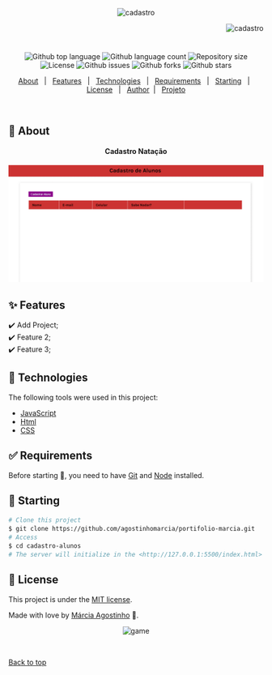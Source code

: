 
<p align="center">
   <img src="https://media.giphy.com/media/7lTYNhvx4FJP7tlEuv/giphy.gif" alt="cadastro" width="350"/>
</p>

<p align="right">
   <img src="https://media.giphy.com/media/ZcVQhycvngidG46dMO/giphy.gif" alt="cadastro" width="180"/>
</p>




<h1 align="center"></h1>

<p align="center">
  <img alt="Github top language" src="https://img.shields.io/github/languages/top/agostinhomarcia/cadastro-alunos?color=cc3333">

  <img alt="Github language count" src="https://img.shields.io/github/languages/count/agostinhomarcia/cadastro-alunos?color=cc3333">

  <img alt="Repository size" src="https://img.shields.io/github/repo-size/agostinhomarcia/cadastro-alunos?color=cc3333">

  <img alt="License" src="https://img.shields.io/github/license/agostinhomarcia/cadastro-alunos?color=cc3333">

   <img alt="Github issues" src="https://img.shields.io/github/issues/agostinhomarcia/cadastro-alunos?color=cc3333" /> 

   <img alt="Github forks" src="https://img.shields.io/github/forks/agostinhomarcia/cadastro-alunos?color=cc3333" /> 

   <img alt="Github stars" src="https://img.shields.io/github/stars/agostinhomarcia/cadastro-alunos?color=cc3333" /> 
</p>


<p align="center">
  <a href="#dart-about">About</a> &#xa0; | &#xa0; 
  <a href="#sparkles-features">Features</a> &#xa0; | &#xa0;
  <a href="#rocket-technologies">Technologies</a> &#xa0; | &#xa0;
  <a href="#white_check_mark-requirements">Requirements</a> &#xa0; | &#xa0;
  <a href="#checkered_flag-starting">Starting</a> &#xa0; | &#xa0;
  <a href="#memo-license">License</a> &#xa0; | &#xa0;
  <a href="https://github.com/agostinhomarcia" target="_blank">Author</a>&#xa0; | &#xa0
  <a href="https://serene-daifuku-e7c7ee.netlify.app/" target="_blank" rel="noopener noreferrer">Projeto</a>
</p>

<br>

## :dart: About ##


<h4 align="center">Cadastro Natação</h4>

<p align="center">
   <img src="src/img/tela-cad.gif" alt="cadastro" width="850"/>
</p>


## :sparkles: Features ##

:heavy_check_mark: Add Project;\
:heavy_check_mark: Feature 2;\
:heavy_check_mark: Feature 3;

## :rocket: Technologies ##

The following tools were used in this project:


- [JavaScript](https://developer.mozilla.org/pt-BR/docs/Web/JavaScript) 
- [Html](https://developer.mozilla.org/pt-BR/docs/Web/HTML/Element/html/)  
- [CSS](https://developer.mozilla.org/pt-BR/docs/Web/CSS)  


## :white_check_mark: Requirements ##

Before starting :checkered_flag:, you need to have [Git](https://git-scm.com) and [Node](https://nodejs.org/en/) installed.

## :checkered_flag: Starting ##


```bash
# Clone this project
$ git clone https://github.com/agostinhomarcia/portifolio-marcia.git
# Access
$ cd cadastro-alunos
# The server will initialize in the <http://127.0.0.1:5500/index.html>
```


## :memo: License ##


This project is under the [MIT license](./License).

Made with love by [Márcia Agostinho](https://github.com/agostinhomarcia) 🚀.




<p align="center">
   <img src="https://media.giphy.com/media/DCKvwSy1fccLL6nH5z/giphy.gif" alt="game" width="250"/>
</p>

&#xa0;

<a href="#top">Back to top </a>